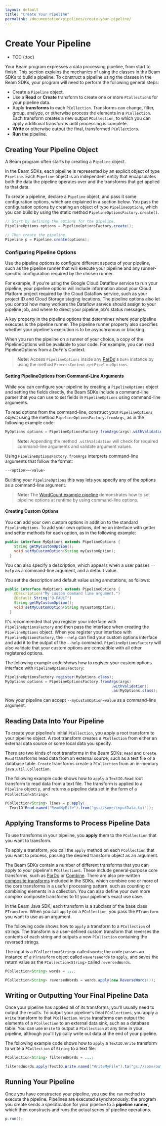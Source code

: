 ```yaml
---
layout: default
title: "Create Your Pipeline"
permalink: /documentation/pipelines/create-your-pipeline/
---
```

# Create Your Pipeline

* TOC
{:toc}

Your Beam program expresses a data processing pipeline, from start to finish. This section explains the mechanics of using the classes in the Beam SDKs to build a pipeline. To construct a pipeline using the classes in the Beam SDKs, your program will need to perform the following general steps:

*   Create a `Pipeline` object.
*   Use a **Read** or **Create** transform to create one or more `PCollection`s for your pipeline data.
*   Apply **transforms** to each `PCollection`. Transforms can change, filter, group, analyze, or otherwise process the elements in a `PCollection`. Each transform creates a new output `PCollection`, to which you can apply additional transforms until processing is complete.
*   **Write** or otherwise output the final, transformed `PCollection`s.
*   **Run** the pipeline.

## Creating Your Pipeline Object

A Beam program often starts by creating a `Pipeline` object.

In the Beam SDKs, each pipeline is represented by an explicit object of type `Pipeline`. Each `Pipeline` object is an independent entity that encapsulates both the data the pipeline operates over and the transforms that get applied to that data.

To create a pipeline, declare a `Pipeline` object, and pass it some configuration options, which are explained in a section below. You pass the configuration options by creating an object of type `PipelineOptions`, which you can build by using the static method `PipelineOptionsFactory.create()`.

```java
// Start by defining the options for the pipeline.
PipelineOptions options = PipelineOptionsFactory.create();

// Then create the pipeline.
Pipeline p = Pipeline.create(options);
```

### Configuring Pipeline Options

Use the pipeline options to configure different aspects of your pipeline, such as the pipeline runner that will execute your pipeline and any runner-specific configuration required by the chosen runner.

For example, if you're using the Google Cloud Dataflow service to run your pipeline, your pipeline options will include information about your Cloud Platform project required by the Cloud Dataflow service, such as your project ID and Cloud Storage staging locations. The pipeline options also let you control how many workers the Dataflow service should assign to your pipeline job, and where to direct your pipeline job's status messages.

A key property in the pipeline options that determines where your pipeline executes is the pipeline runner. The pipeline runner property also specifies whether your pipeline's execution is to be asynchronous or blocking.

When you run the pipeline on a runner of your choice, a copy of the PipelineOptions will be available to your code. For example, you can read PipelineOptions from a DoFn's Context.

> **Note:** Access `PipelineOptions` inside any [ParDo](/documentation/programming-guide/#transforms-pardo)'s `DoFn` instance by using the method `ProcessContext.getPipelineOptions`.

#### Setting PipelineOptions from Command-Line Arguments

While you can configure your pipeline by creating a `PipelineOptions` object and setting the fields directly, the Beam SDKs include a command-line parser that you can use to set fields in `PipelineOptions` using command-line arguments.

To read options from the command-line, construct your `PipelineOptions` object using the method `PipelineOptionsFactory.fromArgs`, as in the following example code:

```java
MyOptions options = PipelineOptionsFactory.fromArgs(args).withValidation().create();
```

> **Note:** Appending the method `.withValidation` will check for required command-line arguments and validate argument values.

Using `PipelineOptionsFactory.fromArgs` interprets command-line arguments that follow the format:

```java
--<option>=<value>
```

Building your `PipelineOptions` this way lets you specify any of the options as a command-line argument.

> **Note:** The [WordCount example pipeline](/get-started/wordcount-example) demonstrates how to set pipeline options at runtime by using command-line options.

#### Creating Custom Options

You can add your own custom options in addition to the standard `PipelineOptions`. To add your own options, define an interface with getter and setter methods for each option, as in the following example:

```java
public interface MyOptions extends PipelineOptions {
    String getMyCustomOption();
    void setMyCustomOption(String myCustomOption);
  }
```

You can also specify a description, which appears when a user passes `--help` as a command-line argument, and a default value.

You set the description and default value using annotations, as follows:

```java
public interface MyOptions extends PipelineOptions {
    @Description("My custom command line argument.")
    @Default.String("D-FAULT")
    String getMyCustomOption();
    void setMyCustomOption(String myCustomOption);
  }
```

It's recommended that you register your interface with `PipelineOptionsFactory` and then pass the interface when creating the `PipelineOptions` object. When you register your interface with `PipelineOptionsFactory`, the `--help` can find your custom options interface and add it to the output of the `--help` command. `PipelineOptionsFactory` will also validate that your custom options are compatible with all other registered options.

The following example code shows how to register your custom options interface with `PipelineOptionsFactory`:

```java
PipelineOptionsFactory.register(MyOptions.class);
MyOptions options = PipelineOptionsFactory.fromArgs(args)
                                                .withValidation()
                                                .as(MyOptions.class);
```

Now your pipeline can accept `--myCustomOption=value` as a command-line argument.

## Reading Data Into Your Pipeline

To create your pipeline's initial `PCollection`, you apply a root transform to your pipeline object. A root transform creates a `PCollection` from either an external data source or some local data you specify.

There are two kinds of root transforms in the Beam SDKs: `Read` and `Create`. `Read` transforms read data from an external source, such as a text file or a database table. `Create` transforms create a `PCollection` from an in-memory `java.util.Collection`.

The following example code shows how to `apply` a `TextIO.Read` root transform to read data from a text file. The transform is applied to a `Pipeline` object `p`, and returns a pipeline data set in the form of a `PCollection<String>`:

```java
PCollection<String> lines = p.apply(
  TextIO.Read.named("ReadMyFile").from("gs://some/inputData.txt"));
```

## Applying Transforms to Process Pipeline Data

To use transforms in your pipeline, you **apply** them to the `PCollection` that you want to transform.

To apply a transform, you call the `apply` method on each `PCollection` that you want to process, passing the desired transform object as an argument.

The Beam SDKs contain a number of different transforms that you can apply to your pipeline's `PCollection`s. These include general-purpose core transforms, such as [ParDo](/documentation/programming-guide/#transforms-pardo) or [Combine](/documentation/programming-guide/#transforms-combine). There are also pre-written [composite transforms](/documentation/programming-guide/#transforms-composite) included in the SDKs, which combine one or more of the core transforms in a useful processing pattern, such as counting or combining elements in a collection. You can also define your own more complex composite transforms to fit your pipeline's exact use case.

In the Beam Java SDK, each transform is a subclass of the base class `PTransform`. When you call `apply` on a `PCollection`, you pass the `PTransform` you want to use as an argument.

The following code shows how to `apply` a transform to a `PCollection` of strings. The transform is a user-defined custom transform that reverses the contents of each string and outputs a new `PCollection` containing the reversed strings.

The input is a `PCollection<String>` called `words`; the code passes an instance of a `PTransform` object called `ReverseWords` to `apply`, and saves the return value as the `PCollection<String>` called `reversedWords`.

```java
PCollection<String> words = ...;

PCollection<String> reversedWords = words.apply(new ReverseWords());
```

## Writing or Outputting Your Final Pipeline Data

Once your pipeline has applied all of its transforms, you'll usually need to output the results. To output your pipeline's final `PCollection`s, you apply a `Write` transform to that `PCollection`. `Write` transforms can output the elements of a `PCollection` to an external data sink, such as a database table. You can use `Write` to output a `PCollection` at any time in your pipeline, although you'll typically write out data at the end of your pipeline.

The following example code shows how to `apply` a `TextIO.Write` transform to write a `PCollection` of `String` to a text file:

```java
PCollection<String> filteredWords = ...;

filteredWords.apply(TextIO.Write.named("WriteMyFile").to("gs://some/outputData.txt"));
```

## Running Your Pipeline

Once you have constructed your pipeline, you use the `run` method to execute the pipeline. Pipelines are executed asynchronously: the program you create sends a specification for your pipeline to a **pipeline runner**, which then constructs and runs the actual series of pipeline operations. 

```java
p.run();
```
